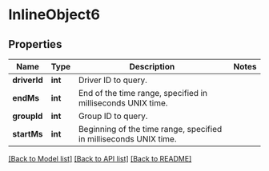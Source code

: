 # InlineObject6

## Properties
Name | Type | Description | Notes
------------ | ------------- | ------------- | -------------
**driverId** | **int** | Driver ID to query. | 
**endMs** | **int** | End of the time range, specified in milliseconds UNIX time. | 
**groupId** | **int** | Group ID to query. | 
**startMs** | **int** | Beginning of the time range, specified in milliseconds UNIX time. | 

[[Back to Model list]](../README.md#documentation-for-models) [[Back to API list]](../README.md#documentation-for-api-endpoints) [[Back to README]](../README.md)



